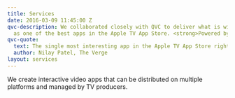 ```yaml
---
title: Services
date: 2016-03-09 11:45:00 Z
qvc-description: We collaborated closely with QVC to deliver what is widely lauded
  as one of the best apps in the Apple TV App Store. <strong>Powered by Ediflo.</strong>
qvc-quote:
  text: The single most interesting app in the Apple TV App Store right now
  author: Nilay Patel, The Verge
layout: services
---
```


We create interactive video apps that can be distributed on multiple platforms and managed by TV producers.